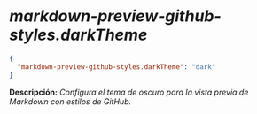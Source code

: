 <!-- Autor: Daniel Benjamin Perez Morales -->
<!-- GitHub: https://github.com/DanielBenjaminPerezMoralesDev13 -->
<!-- Gitlab: https://gitlab.com/DanielBenjaminPerezMoralesDev13 -->
<!-- Correo electrónico: danielperezdev@proton.me -->

# ***markdown-preview-github-styles.darkTheme***

```json
{
  "markdown-preview-github-styles.darkTheme": "dark"
}
```

**Descripción:** *Configura el tema de oscuro para la vista previa de Markdown con estilos de GitHub.*
